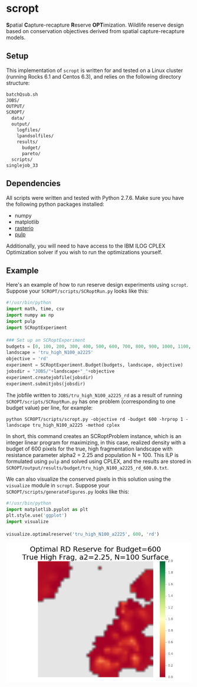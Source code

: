 # scropt
**S**patial **C**apture-recapture **R**eserve **OPT**imization. Wildlife reserve design based on conservation objectives derived from spatial capture-recapture models.


## Setup

This implementation of `scropt` is written for and tested on a Linux cluster (running Rocks 6.1 and Centos 6.3), and relies on the following directory structure:
```
batchQsub.sh
JOBS/
OUTPUT/
SCROPT/
  data/
  output/
    logfiles/
    lpandsolfiles/
    results/
      budget/
      pareto/
  scripts/
singlejob_33
```
## Dependencies
All scripts were written and tested with Python 2.7.6. Make sure you have the following python packages installed:
* numpy
* matplotlib
* [rasterio](https://pypi.python.org/pypi/rasterio)
* [pulp](https://pypi.python.org/pypi/PuLP)

Additionally, you will need to have access to the IBM ILOG CPLEX Optimization solver if you wish to run the optimizations yourself.

## Example
Here's an example of how to run reserve design experiments using `scropt`. Suppose your `SCROPT/scripts/SCRoptRun.py` looks like this:
```python
#!/usr/bin/python
import math, time, csv
import numpy as np
import pulp
import SCRoptExperiment

### Set up an SCRoptExperiment
budgets = [0, 100, 200, 300, 400, 500, 600, 700, 800, 900, 1000, 1100, 1200, 1300, 1400, 1500, 1600]
landscape = 'tru_high_N100_a2225'
objective = 'rd'
experiment = SCRoptExperiment.Budget(budgets, landscape, objective)
jobsdir = "JOBS/"+landscape+"_"+objective
experiment.createjobfile(jobsdir)
experiment.submitjobs(jobsdir)
```
The jobfile written to `JOBS/tru_high_N100_a2225_rd` as a result of running `SCROPT/scripts/SCRoptRun.py` has one problem (corresponding to one budget value) per line, for example:
```
python SCROPT/scripts/scropt.py -objective rd -budget 600 -hrprop 1 -landscape tru_high_N100_a2225 -method cplex
```
In short, this command creates an SCRoptProblem instance, which is an integer linear program for maximizing, in this case, realized density with a budget of 600 pixels for the true, high fragmentation landscape with resistance parameter alpha2 = 2.25 and population N = 100. This ILP is formulated using `pulp` and solved using CPLEX, and the results are stored in `SCROPT/output/results/budget/tru_high_N100_a2225_rd_600.0.txt`.

We can also visualize the conserved pixels in this solution using the `visualize` module in `scropt`. Suppose your `SCROPT/scripts/generateFigures.py` looks like this:
```python
#!/usr/bin/python
import matplotlib.pyplot as plt
plt.style.use('ggplot')
import visualize

visualize.optimalreserve('tru_high_N100_a2225', 600, 'rd')
```
![optional caption text](other/figures/rd_600_tru_high_N100_a2225.png)
